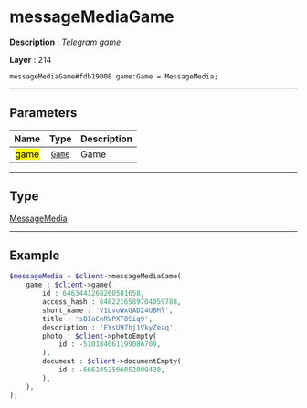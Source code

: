 # messageMediaGame

**Description** : *Telegram game*

**Layer** : 214

```tl
messageMediaGame#fdb19008 game:Game = MessageMedia;
```

---

## Parameters

| Name | Type | Description |
| :---: | :---: | :--- |
| <mark>game</mark> | [`Game`](type/Game) | Game |

---

## Type

[MessageMedia](type/MessageMedia)

---

## Example

```php
$messageMedia = $client->messageMediaGame(
	game : $client->game(
		id : 6463441268260581658,
		access_hash : 6482216589704059788,
		short_name : 'V1LvoWxGAD24UBMl',
		title : 'sBIaCnRVPXT8Siq9',
		description : 'FYsU97hj1VkyZeaq',
		photo : $client->photoEmpty(
			id : -510184061199086709,
		),
		document : $client->documentEmpty(
			id : -6662452506052009438,
		),
	),
);
```